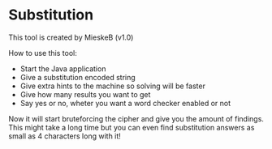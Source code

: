 # Substitution
This tool is created by MieskeB (v1.0)

How to use this tool:
- Start the Java application
- Give a substitution encoded string
- Give extra hints to the machine so solving will be faster
- Give how many results you want to get
- Say yes or no, wheter you want a word checker enabled or not

Now it will start bruteforcing the cipher and give you the amount of findings. This might take a long time but you can even find substitution answers as small as 4 characters long with it!